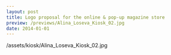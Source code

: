 ```yaml
---
layout: post
title: Logo proposal for the online & pop-up magazine store
preview: /previews/Alina_Loseva_Kiosk_02.jpg
date: 2014-01-01
---
```

/assets/kiosk/Alina_Loseva_Kiosk_02.jpg
